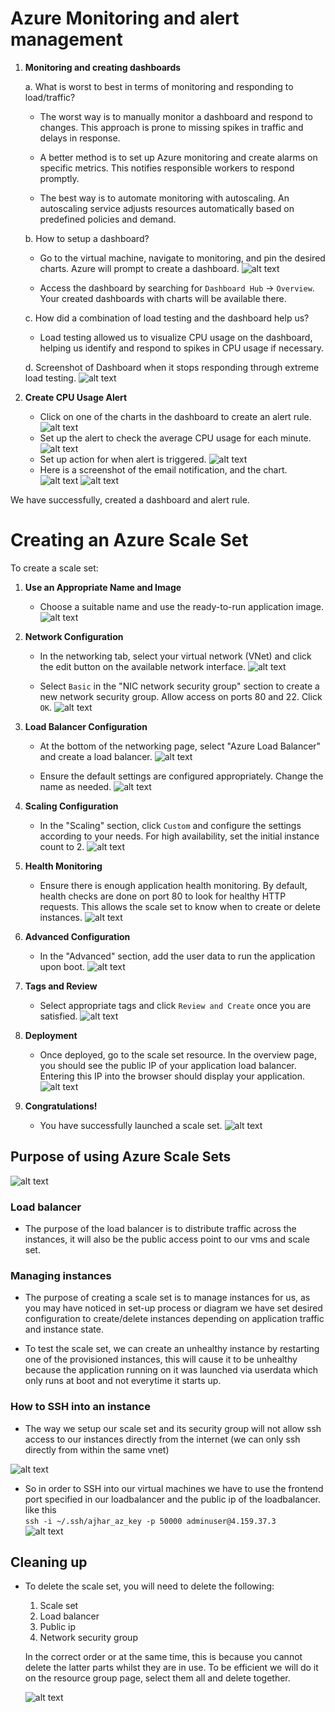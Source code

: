 # Azure Monitoring and alert management

1. **Monitoring and creating dashboards**

    a. What is worst to best in terms of monitoring and responding to load/traffic?
    
      - The worst way is to manually monitor a dashboard and respond to changes. This approach is prone to missing spikes in traffic and delays in response.
        
      - A better method is to set up Azure monitoring and create alarms on specific metrics. This notifies responsible workers to respond promptly.
        
      - The best way is to automate monitoring with autoscaling. An autoscaling service adjusts resources automatically based on predefined policies and demand.
        
    b. How to setup a dashboard?
    
      - Go to the virtual machine, navigate to monitoring, and pin the desired charts. Azure will prompt to create a dashboard.
      ![alt text](img/image-101.png)
        
      - Access the dashboard by searching for `Dashboard Hub` -> `Overview`. Your created dashboards with charts will be available there.
        
    c. How did a combination of load testing and the dashboard help us?
    
      - Load testing allowed us to visualize CPU usage on the dashboard, helping us identify and respond to spikes in CPU usage if necessary.
        
    d. Screenshot of Dashboard when it stops responding through extreme load testing.
    ![alt text](img/image-102.png)
    
2. **Create CPU Usage Alert**
   
    - Click on one of the charts in the dashboard to create an alert rule. ![alt text](img/image-103.png)
    - Set up the alert to check the average CPU usage for each minute.
    ![alt text](img/image-104.png) 
    - Set up action for when alert is triggered.
    ![alt text](img/image-105.png)
    - Here is a screenshot of the email notification, and the chart.
    ![alt text](img/image-106.png)
    ![alt text](img/image-107.png)

We have successfully, created a dashboard and alert rule.


# Creating an Azure Scale Set

To create a scale set:

1. **Use an Appropriate Name and Image**
   
    - Choose a suitable name and use the ready-to-run application image.
    ![alt text](image.png)
   
2. **Network Configuration**
   
    - In the networking tab, select your virtual network (VNet) and click the edit button on the available network interface.
    ![alt text](image-1.png)

    - Select `Basic` in the "NIC network security group" section to create a new network security group. Allow access on ports 80 and 22. Click `OK`.
    ![alt text](image-2.png)
    
3. **Load Balancer Configuration**
   
    - At the bottom of the networking page, select "Azure Load Balancer" and create a load balancer.
    ![alt text](image-3.png)
    
    - Ensure the default settings are configured appropriately. Change the name as needed.
    ![alt text](image-4.png)
    
4. **Scaling Configuration**
   
    - In the "Scaling" section, click `Custom` and configure the settings according to your needs. For high availability, set the initial instance count to 2.
    ![alt text](image-5.png)
    
5. **Health Monitoring**
   
    - Ensure there is enough application health monitoring. By default, health checks are done on port 80 to look for healthy HTTP requests. This allows the scale set to know when to create or delete instances.
    ![alt text](image-6.png)
    
6. **Advanced Configuration**
   
    - In the "Advanced" section, add the user data to run the application upon boot.
    ![alt text](image-7.png)
    
7. **Tags and Review**
   
    - Select appropriate tags and click `Review and Create` once you are satisfied.
    ![alt text](image-8.png) 
    
8. **Deployment**
   
    - Once deployed, go to the scale set resource. In the overview page, you should see the public IP of your application load balancer. Entering this IP into the browser should display your application.
    ![alt text](image-9.png)
    
9. **Congratulations!**
   
    - You have successfully launched a scale set.
  ![alt text](image-10.png)

## Purpose of using Azure Scale Sets

![alt text](image-14.png)

### Load balancer
- The purpose of the load balancer is to distribute traffic across the instances, it will also be the public access point to our vms and scale set.

### Managing instances
- The purpose of creating a scale set is to manage instances for us, as you may have noticed in set-up process or diagram we have set desired configuration to create/delete instances depending on application traffic and instance state.

- To test the scale set, we can create an unhealthy instance by restarting one of the provisioned instances, this will cause it to be unhealthy because the application running on it was launched via userdata which only runs at boot and not everytime it starts up.

### How to SSH into an instance
- The way we setup our scale set and its security group will not allow ssh access to our instances directly from the internet (we can only ssh directly from within the same vnet)

![alt text](image-11.png)

- So in order to SSH into our virtual machines we have to use the frontend port specified in our loadbalancer and the public ip of the loadbalancer.
like this <br> `ssh -i ~/.ssh/ajhar_az_key -p 50000 adminuser@4.159.37.3`<br>
![alt text](image-12.png)

## Cleaning up
- To delete the scale set, you will need to delete the following:
  1. Scale set
  2. Load balancer
  3. Public ip
  4. Network security group<br>
   
  In the correct order or at the same time, this is because you cannot delete the latter parts whilst they are in use.
  To be efficient we will do it on the resource group page, select them all and delete together.

  ![alt text](image-13.png)